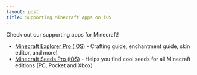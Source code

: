 ```yaml
---
layout: post
title: Supporting Minecraft Apps on iOS
---
```


Check out our supporting apps for Minecraft!

- [Minecraft Explorer Pro (iOS)][mc-explorer-pro] - Crafting guide, enchantment guide, skin editor, and more!
- [Minecraft Seeds Pro (iOS)][mc-seeds-pro] - Helps you find cool seeds for all Minecraft editions (PC, Pocket and Xbox)

[mc-explorer-pro]: https://apps.apple.com/us/app/minecraft-explorer-pro/id449354665?ign-mpt=uo%3D2

[mc-seeds-pro]: https://apps.apple.com/us/app/minecraft-seeds-pro/id528919633